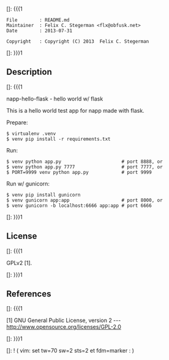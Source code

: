 []: {{{1

    File        : README.md
    Maintainer  : Felix C. Stegerman <flx@obfusk.net>
    Date        : 2013-07-31

    Copyright   : Copyright (C) 2013  Felix C. Stegerman

[]: }}}1

## Description
[]: {{{1

  napp-hello-flask - hello world w/ flask

  This is a hello world test app for napp made with flask.

  Prepare:

    $ virtualenv .venv
    $ venv pip install -r requirements.txt

  Run:

    $ venv python app.py                      # port 8888, or
    $ venv python app.py 7777                 # port 7777, or
    $ PORT=9999 venv python app.py            # port 9999

  Run w/ gunicorn:

    $ venv pip install gunicorn
    $ venv gunicorn app:app                   # port 8000, or
    $ venv gunicorn -b localhost:6666 app:app # port 6666

[]: }}}1

## License
[]: {{{1

  GPLv2 [1].

[]: }}}1

## References
[]: {{{1

  [1] GNU General Public License, version 2
  --- http://www.opensource.org/licenses/GPL-2.0

[]: }}}1

[]: ! ( vim: set tw=70 sw=2 sts=2 et fdm=marker : )
